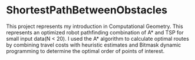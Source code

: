 # ShortestPathBetweenObstacles
This project represents my introduction in Computational Geometry.
This represents an optimized robot pathfinding combination of A* and TSP for small input data(N < 20).
I used the A* algorithm to calculate optimal routes by combining travel costs with heuristic estimates
and Bitmask dynamic programming to determine the optimal order of points of interest.
